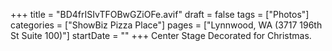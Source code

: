 +++
title = "BD4frISIvTFOBwGZiOFe.avif"
draft = false
tags = ["Photos"]
categories = ["ShowBiz Pizza Place"]
pages = ["Lynnwood, WA (3717 196th St Suite 100)"]
startDate = ""
+++
Center Stage Decorated for Christmas.
